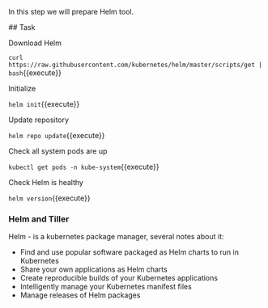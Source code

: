 In this step we will prepare Helm tool.

## Task

Download Helm

`curl https://raw.githubusercontent.com/kubernetes/helm/master/scripts/get | bash`{{execute}}

Initialize

`helm init`{{execute}}

Update repository

`helm repo update`{{execute}}

Check all system pods are up

`kubectl get pods -n kube-system`{{execute}}

Check Helm is healthy

`helm version`{{execute}}

### Helm and Tiller

Helm - is a kubernetes package manager, several notes about it:
* Find and use popular software packaged as Helm charts to run in Kubernetes
* Share your own applications as Helm charts
* Create reproducible builds of your Kubernetes applications
* Intelligently manage your Kubernetes manifest files
* Manage releases of Helm packages